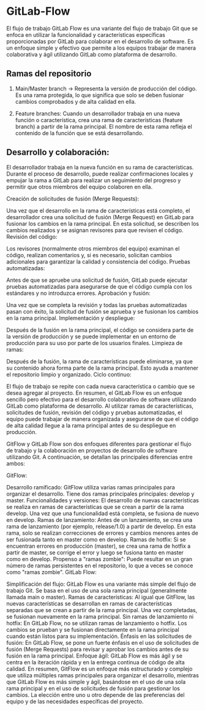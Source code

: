 # GitLab-Flow

El flujo de trabajo GitLab Flow es una variante del flujo de trabajo Git que se enfoca en utilizar la funcionalidad y características específicas proporcionadas por GitLab para colaborar en el desarrollo de software. Es un enfoque simple y efectivo que permite a los equipos trabajar de manera colaborativa y ágil utilizando GitLab como plataforma de desarrollo.

## Ramas del repositorio

1. Main/Master branch $\rightarrow$ Representa la versión de producción del código. Es una rama protegida, lo que significa que solo se deben fusionar cambios comprobados y de alta calidad en ella.

2. Feature branches: Cuando un desarrollador trabaja en una nueva función o característica, crea una rama de características (feature branch) a partir de la rama principal. El nombre de esta rama refleja el contenido de la función que se está desarrollando.

## Desarrollo y colaboración:

El desarrollador trabaja en la nueva función en su rama de características. Durante el proceso de desarrollo, puede realizar confirmaciones locales y empujar la rama a GitLab para realizar un seguimiento del progreso y permitir que otros miembros del equipo colaboren en ella.

Creación de solicitudes de fusión (Merge Requests):

Una vez que el desarrollo en la rama de características está completo, el desarrollador crea una solicitud de fusión (Merge Request) en GitLab para fusionar los cambios en la rama principal. En esta solicitud, se describen los cambios realizados y se asignan revisores para que revisen el código.
Revisión del código:

Los revisores (normalmente otros miembros del equipo) examinan el código, realizan comentarios y, si es necesario, solicitan cambios adicionales para garantizar la calidad y consistencia del código.
Pruebas automatizadas:

Antes de que se apruebe una solicitud de fusión, GitLab puede ejecutar pruebas automatizadas para asegurarse de que el código cumpla con los estándares y no introduzca errores.
Aprobación y fusión:

Una vez que se completa la revisión y todas las pruebas automatizadas pasan con éxito, la solicitud de fusión se aprueba y se fusionan los cambios en la rama principal.
Implementación y despliegue:

Después de la fusión en la rama principal, el código se considera parte de la versión de producción y se puede implementar en un entorno de producción para su uso por parte de los usuarios finales.
Limpieza de ramas:

Después de la fusión, la rama de características puede eliminarse, ya que su contenido ahora forma parte de la rama principal. Esto ayuda a mantener el repositorio limpio y organizado.
Ciclo continuo:

El flujo de trabajo se repite con cada nueva característica o cambio que se desea agregar al proyecto.
En resumen, el GitLab Flow es un enfoque sencillo pero efectivo para el desarrollo colaborativo de software utilizando GitLab como plataforma de desarrollo. Al utilizar ramas de características, solicitudes de fusión, revisión del código y pruebas automatizadas, el equipo puede trabajar de manera organizada y asegurarse de que el código de alta calidad llegue a la rama principal antes de su despliegue en producción.






GitFlow y GitLab Flow son dos enfoques diferentes para gestionar el flujo de trabajo y la colaboración en proyectos de desarrollo de software utilizando Git. A continuación, se detallan las principales diferencias entre ambos:

GitFlow:

Desarrollo ramificado: GitFlow utiliza varias ramas principales para organizar el desarrollo. Tiene dos ramas principales principales: develop y master.
Funcionalidades y versiones: El desarrollo de nuevas características se realiza en ramas de características que se crean a partir de la rama develop. Una vez que una funcionalidad está completa, se fusiona de nuevo en develop.
Ramas de lanzamiento: Antes de un lanzamiento, se crea una rama de lanzamiento (por ejemplo, release/1.0) a partir de develop. En esta rama, solo se realizan correcciones de errores y cambios menores antes de ser fusionada tanto en master como en develop.
Ramas de hotfix: Si se encuentran errores en producción (master), se crea una rama de hotfix a partir de master, se corrige el error y luego se fusiona tanto en master como en develop.
Propenso a "ramas zombie": Puede resultar en un gran número de ramas persistentes en el repositorio, lo que a veces se conoce como "ramas zombie".
GitLab Flow:

Simplificación del flujo: GitLab Flow es una variante más simple del flujo de trabajo Git. Se basa en el uso de una sola rama principal (generalmente llamada main o master).
Ramas de características: Al igual que GitFlow, las nuevas características se desarrollan en ramas de características separadas que se crean a partir de la rama principal. Una vez completadas, se fusionan nuevamente en la rama principal.
Sin ramas de lanzamiento ni hotfix: En GitLab Flow, no se utilizan ramas de lanzamiento o hotfix. Los cambios se prueban y se fusionan directamente en la rama principal cuando están listos para su implementación.
Énfasis en las solicitudes de fusión: En GitLab Flow, se pone un fuerte énfasis en el uso de solicitudes de fusión (Merge Requests) para revisar y aprobar los cambios antes de su fusión en la rama principal.
Enfoque ágil: GitLab Flow es más ágil y se centra en la iteración rápida y en la entrega continua de código de alta calidad.
En resumen, GitFlow es un enfoque más estructurado y complejo que utiliza múltiples ramas principales para organizar el desarrollo, mientras que GitLab Flow es más simple y ágil, basándose en el uso de una sola rama principal y en el uso de solicitudes de fusión para gestionar los cambios. La elección entre uno u otro depende de las preferencias del equipo y de las necesidades específicas del proyecto.